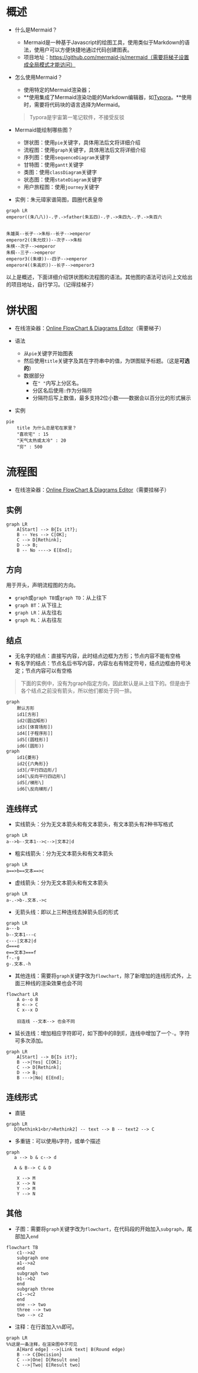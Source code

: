 # 概述

- 什么是Mermaid？
  - Mermaid是一种基于Javascript的绘图工具，使用类似于Markdown的语法，使用户可以方便快捷地通过代码创建图表。
  - 项目地址：https://github.com/mermaid-js/mermaid（需要将梯子设置成全局模式才能访问）

- 怎么使用Mermaid？

  - 使用特定的Mermaid渲染器；
  - **使用集成了Mermaid渲染功能的Markdown编辑器，如[Typora](https://www.typora.io/)。**使用时，需要将代码块的语言选择为Mermaid。

  > Typora是宇宙第一笔记软件，不接受反驳

- Mermaid能绘制哪些图？

  - 饼状图：使用`pie`关键字，具体用法后文将详细介绍
  - 流程图：使用`graph`关键字，具体用法后文将详细介绍
  - 序列图：使用`sequenceDiagram`关键字
  - 甘特图：使用`gantt`关键字
  - 类图：使用`classDiagram`关键字
  - 状态图：使用`stateDiagram`关键字
  - 用户旅程图：使用`journey`关键字

- 实例：朱元璋家谱简图，圆圈代表皇帝

```mermaid
graph LR
emperor((朱八八))-.子.->father(朱五四)-.子.->朱四九-.子.->朱百六


朱雄英--长子-->朱标--长子-->emperor
emperor2((朱允炆))--次子-->朱标
朱樉--次子-->emperor
朱棡--三子-->emperor
emperor3((朱棣))--四子-->emperor
emperor4((朱高炽))--长子-->emperor3
```

以上是概述，下面详细介绍饼状图和流程图的语法。其他图的语法可访问上文给出的项目地址，自行学习。（记得挂梯子）

# 饼状图

- 在线渲染器：[Online FlowChart & Diagrams Editor](https://mermaidjs.github.io/mermaid-live-editor/#/edit/eyJjb2RlIjoicGllXG5cIkRvZ3NcIiA6IDQyLjk2XG5cIkNhdHNcIiA6IDUwLjA1XG5cIlJhdHNcIiA6IDEwLjAxIiwibWVybWFpZCI6eyJ0aGVtZSI6ImRlZmF1bHQifX0)（需要梯子）
- 语法
  - 从`pie`关键字开始图表
  - 然后使用`title`关键字及其在字符串中的值，为饼图赋予标题。（这是**可选的**）
  - 数据部分
    - 在`" "`内写上分区名。
    - 分区名后使用`:`作为分隔符
    - 分隔符后写上数值，最多支持2位小数——数据会以百分比的形式展示

- 实例

```mermaid
pie
    title 为什么总是宅在家里？
    "喜欢宅" : 15
    "天气太热或太冷" : 20
    "穷" : 500
```

# 流程图

- 在线渲染器：[Online FlowChart & Diagrams Editor](https://mermaidjs.github.io/mermaid-live-editor/#/edit/eyJjb2RlIjoiZ3JhcGggVERcbiAgICBBW0hhcmRdIC0tPnxUZXh0fCBCKFJvdW5kKVxuICAgIEIgLS0-IEN7RGVjaXNpb259XG4gICAgQyAtLT58T25lfCBEW1Jlc3VsdCAxXVxuICAgIEMgLS0-fFR3b3wgRVtSZXN1bHQgMl0iLCJtZXJtYWlkIjp7InRoZW1lIjoiZGVmYXVsdCJ9fQ)（需要挂梯子）

## 实例

```mermaid
graph LR
    A[Start] --> B{Is it?};
    B -- Yes --> C[OK];
    C --> D[Rethink];
    D --> B;
    B -- No ----> E[End];
```

## 方向

用于开头，声明流程图的方向。

- `graph`或`graph TB`或`graph TD`：从上往下
- `graph BT`：从下往上
- `graph LR`：从左往右
- `graph RL`：从右往左

## 结点

- 无名字的结点：直接写内容，此时结点边框为方形；节点内容不能有空格
- 有名字的结点：节点名后书写内容，内容左右有特定符号，结点边框由符号决定；节点内容可以有空格

> 下面的实例中，没有为graph指定方向，因此默认是从上往下的。但是由于各个结点之前没有箭头，所以他们都处于同一排。

```mermaid
graph
    默认方形
    id1[方形]
    id2(圆边矩形)
    id3([体育场形])
    id4[[子程序形]]
    id5[(圆柱形)]
    id6((圆形))
graph
	id1{菱形}
	id2{{六角形}}
	id3[/平行四边形/]
	id4[\反向平行四边形\]
	id5[/梯形\]
	id6[\反向梯形/]
```

## 连线样式

- 实线箭头：分为无文本箭头和有文本箭头，有文本箭头有2种书写格式

```mermaid
graph LR
a-->b--文本1-->c-->|文本2|d
```

- 粗实线箭头：分为无文本箭头和有文本箭头

```mermaid
graph LR
a==>b==文本==>c
```

- 虚线箭头：分为无文本箭头和有文本箭头

```mermaid
graph LR
a-.->b-.文本.->c
```

- 无箭头线：即以上三种连线去掉箭头后的形式

```mermaid
graph LR
a---b
b--文本1---c
c---|文本2|d
d===e
e==文本3===f
f-.-g
g-.文本.-h
```

- 其他连线：需要将`graph`关键字改为`flowchart`，除了新增加的连线形式外，上面三种线的渲染效果也会不同

```mermaid
flowchart LR
    A o--o B
    B <--> C
    C x--x D
    
    旧连线 --文本--> 也会不同
```

- 延长连线：增加相应字符即可，如下图中的B到E，连线中增加了一个`-`。字符可多次添加。

```mermaid
graph LR
    A[Start] --> B{Is it?};
    B -->|Yes| C[OK];
    C --> D[Rethink];
    D --> B;
    B --->|No| E[End];
```

## 连线形式

- 直链

```mermaid
graph LR
   D[Rethink1<br/>Rethink2] -- text --> B -- text2 --> C
```

- 多重链：可以使用`&`字符，或单个描述

```mermaid
graph 
   a --> b & c--> d
   
   A & B--> C & D
   
    X --> M
    X --> N
    Y --> M
    Y --> N
```

## 其他

- 子图：需要将`graph`关键字改为`flowchart`，在代码段的开始加入`subgraph`，尾部加入`end`

```mermaid
flowchart TB
    c1-->a2
    subgraph one
    a1-->a2
    end
    subgraph two
    b1-->b2
    end
    subgraph three
    c1-->c2
    end
    one --> two
    three --> two
    two --> c2
```

- 注释：在行首加入`%%`即可。

```mermaid
graph LR
%%这是一条注释，在渲染图中不可见
    A[Hard edge] -->|Link text| B(Round edge)
    B --> C{Decision}
    C -->|One| D[Result one]
    C -->|Two| E[Result two]
```














